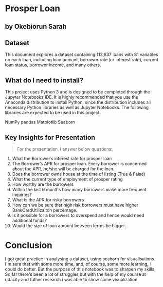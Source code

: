 # Prosper Loan
## by Okebiorun Sarah


## Dataset
This document explores a dataset containing 113,937 loans with 81 variables on each loan, including loan amount, borrower rate (or interest rate), current loan status, borrower income, and many others.

## What do I need to install?
This project uses Python 3 and is designed to be completed through the Jupyter Notebooks IDE. It is highly recommended that you use the Anaconda distribution to install Python, since the distribution includes all necessary Python libraries as well as Jupyter Notebooks. The following libraries are expected to be used in this project:

NumPy
pandas
Matplotlib
Seaborn

## Key Insights for Presentation

> For the presentation, I answer below questions:
1. What the Borrower’s interest rate for prosper loan
2. The Borrower’s APR for prosper loan. Every borrower is concerned about the APR, he/she will be charged for the loan.
3. Does the borrower owns house at the time of listing (True & False)
4. What the current type of employment of prosper rating
5. How worthy are the burrowers
6. Within the last 6 months how many borrowers make more frequent inquiries?
7. What is the APR for risky borrowers
8. How can we be sure that high risk borrowers must have higher BankCardUtilizaiton percentage.
9. Is it possible for a borrowers to overspend and hence would need additional funds?
10. Would the size of loan amount between terms be bigger.

# Conclusion
I got great practice in analysing a dataset, using seaborn for visualisations. I'm sure that with some more time, and, of course, some more learning, I could do better. But the purpose of this notebook was to sharpen my skills. So,far there's been a lot of struggles,but with the help of my course at udacity and futher research i was able to show some visualization.
